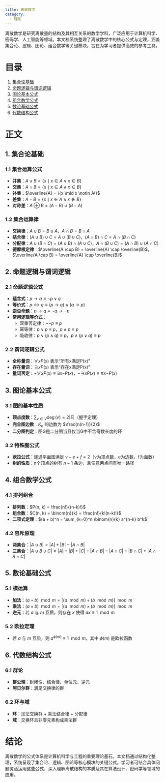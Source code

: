 ```yaml
---
title: 离散数学
category:
  - 理论
---
```


离散数学是研究离散量的结构及其相互关系的数学学科，广泛应用于计算机科学、密码学、人工智能等领域。本文档系统整理了离散数学中的核心公式与定理，涵盖集合论、逻辑、图论、组合数学等关键模块，旨在为学习者提供高效的参考工具。

<!-- more -->

# 目录

1. [集合论基础](#集合论基础)
2. [命题逻辑与谓词逻辑](#命题逻辑与谓词逻辑)
3. [图论基本公式](#图论基本公式)
4. [组合数学公式](#组合数学公式)
5. [数论基础公式](#数论基础公式)
6. [代数结构公式](#代数结构公式)

# 正文

## 1. 集合论基础

### 1.1 集合运算公式

- **并集**：$A \cup B = \{x \mid x \in A \lor x \in B\}$
- **交集**：$A \cap B = \{x \mid x \in A \land x \in B\}$
- **补集**：$\overline{A} = \{x \mid x \notin A\}$
- **差集**：$A - B = \{x \mid x \in A \land x \notin B\}$
- **对称差**：$A \oplus B = (A - B) \cup (B - A)$

### 1.2 集合运算律

- **交换律**：$A \cup B = B \cup A$，$A \cap B = B \cap A$
- **结合律**：$(A \cup B) \cup C = A \cup (B \cup C)$，$(A \cap B) \cap C = A \cap (B \cap C)$
- **分配律**：$A \cup (B \cap C) = (A \cup B) \cap (A \cup C)$，$A \cap (B \cup C) = (A \cap B) \cup (A \cap C)$
- **德摩根定律**：$\overline{A \cup B} = \overline{A} \cap \overline{B}$，$\overline{A \cap B} = \overline{A} \cup \overline{B}$

## 2. 命题逻辑与谓词逻辑

### 2.1 命题逻辑公式

- **蕴含式**：$p \rightarrow q \equiv \neg p \lor q$
- **等价式**：$p \leftrightarrow q \equiv (p \rightarrow q) \land (q \rightarrow p)$
- **逆否命题**：$p \rightarrow q \equiv \neg q \rightarrow \neg p$
- **常用逻辑等价式**：
  - 双重否定律：$\neg \neg p \equiv p$
  - 幂等律：$p \lor p \equiv p$，$p \land p \equiv p$
  - 吸收律：$p \lor (p \land q) \equiv p$，$p \land (p \lor q) \equiv p$

### 2.2 谓词逻辑公式

- **全称量词**：$\forall x P(x)$ 表示“所有x满足P(x)”
- **存在量词**：$\exists x P(x)$ 表示“存在x满足P(x)”
- **量词否定**：$\neg \forall x P(x) \equiv \exists x \neg P(x)$，$\neg \exists x P(x) \equiv \forall x \neg P(x)$

## 3. 图论基本公式

### 3.1 图的基本性质

- **顶点度数**：$\sum_{v \in V} \deg(v) = 2|E|$（握手定理）
- **完全图边数**：$K_n$ 的边数为 $\frac{n(n-1)}{2}$
- **二分图判定**：图G是二分图当且仅当G中不含奇数长度的环

### 3.2 特殊图公式

- **欧拉公式**：连通平面图满足 $v - e + f = 2$（v为顶点数，e为边数，f为面数）
- **树的性质**：n个顶点的树有 $n-1$ 条边，且任意两点间有唯一路径

## 4. 组合数学公式

### 4.1 排列组合

- **排列数**：$P(n, k) = \frac{n!}{(n-k)!}$
- **组合数**：$C(n, k) = \binom{n}{k} = \frac{n!}{k!(n-k)!}$
- **二项式定理**：$(a + b)^n = \sum_{k=0}^n \binom{n}{k} a^{n-k} b^k$

### 4.2 容斥原理

- **两集合**：$|A \cup B| = |A| + |B| - |A \cap B|$
- **三集合**：$|A \cup B \cup C| = |A| + |B| + |C| - |A \cap B| - |A \cap C| - |B \cap C| + |A \cap B \cap C|$

## 5. 数论基础公式

### 5.1 模运算

- **加法**：$(a + b) \mod m = [(a \mod m) + (b \mod m)] \mod m$
- **乘法**：$(a \times b) \mod m = [(a \mod m) \times (b \mod m)] \mod m$
- **逆元**：若 $a$ 与 $m$ 互质，则存在 $x$ 使得 $a x \equiv 1 \mod m$

### 5.2 欧拉定理

- 若 $a$ 与 $m$ 互质，则 $a^{\phi(m)} \equiv 1 \mod m$，其中 $\phi(m)$ 是欧拉函数

## 6. 代数结构公式

### 6.1 群论

- **群公理**：封闭性、结合律、单位元、逆元
- **阿贝尔群**：满足交换律的群

### 6.2 环与域

- **环**：加法交换群 + 乘法结合律 + 分配律
- **域**：交换环且非零元素构成乘法群

# 结论

离散数学的公式体系是计算机科学与工程的重要理论基石。本文档通过结构化整理，系统呈现了集合论、逻辑、图论等核心模块的关键公式。学习者可结合具体问题灵活运用这些公式，深入理解离散结构的本质及其在算法设计、密码学等领域的应用。